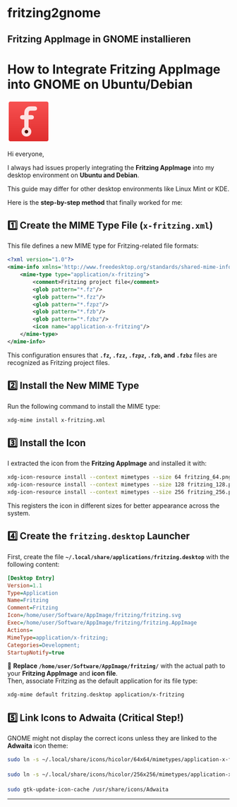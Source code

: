 # fritzing2gnome
Fritzing AppImage in GNOME installieren
---

# **How to Integrate Fritzing AppImage into GNOME on Ubuntu/Debian**
<img src="fritzing.svg" alt="Fritzing">

Hi everyone,  

I always had issues properly integrating the **Fritzing AppImage** into my desktop environment on **Ubuntu and Debian**.

This guide may differ for other desktop environments like Linux Mint or KDE.  

Here is the **step-by-step method** that finally worked for me:
## **1️⃣ Create the MIME Type File (`x-fritzing.xml`)**  
This file defines a new MIME type for Fritzing-related file formats:  
```xml
<?xml version="1.0"?>
<mime-info xmlns='http://www.freedesktop.org/standards/shared-mime-info'>
    <mime-type type="application/x-fritzing">
        <comment>Fritzing project file</comment>
        <glob pattern="*.fz"/>
        <glob pattern="*.fzz"/>
        <glob pattern="*.fzpz"/>
        <glob pattern="*.fzb"/>
        <glob pattern="*.fzbz"/>
        <icon name="application-x-fritzing"/>
    </mime-type>
</mime-info>
```
This configuration ensures that **`.fz`, `.fzz`, `.fzpz`, `.fzb`, and `.fzbz`** files are recognized as Fritzing project files.  
## **2️⃣ Install the New MIME Type**  
Run the following command to install the MIME type:  
```bash
xdg-mime install x-fritzing.xml
```
## **3️⃣ Install the Icon**  
I extracted the icon from the **Fritzing AppImage** and installed it with:  
```bash
xdg-icon-resource install --context mimetypes --size 64 fritzing_64.png application-x-fritzing
xdg-icon-resource install --context mimetypes --size 128 fritzing_128.png application-x-fritzing
xdg-icon-resource install --context mimetypes --size 256 fritzing_256.png application-x-fritzing
```
This registers the icon in different sizes for better appearance across the system.  
## **4️⃣ Create the `fritzing.desktop` Launcher**

First, create the file **`~/.local/share/applications/fritzing.desktop`** with the following content:  
```ini
[Desktop Entry]
Version=1.1
Type=Application
Name=Fritzing
Comment=Fritzing
Icon=/home/user/Software/AppImage/fritzing/fritzing.svg
Exec=/home/user/Software/AppImage/fritzing/fritzing.AppImage
Actions=
MimeType=application/x-fritzing;
Categories=Development;
StartupNotify=true
```
📌 **Replace `/home/user/Software/AppImage/fritzing/`** with the actual path to your **Fritzing AppImage** and **icon file**.  
Then, associate Fritzing as the default application for its file type:  
```bash
xdg-mime default fritzing.desktop application/x-fritzing
```

## **5️⃣ Link Icons to Adwaita (Critical Step!)**  
GNOME might not display the correct icons unless they are linked to the **Adwaita** icon theme:  
```bash
sudo ln -s ~/.local/share/icons/hicolor/64x64/mimetypes/application-x-fritzing.png /usr/share/icons/Adwaita/64x64/mimetypes/application-x-fritzing.png

sudo ln -s ~/.local/share/icons/hicolor/256x256/mimetypes/application-x-fritzing.png /usr/share/icons/Adwaita/256x256/mimetypes/application-x-fritzing.png

sudo gtk-update-icon-cache /usr/share/icons/Adwaita
```  

---
